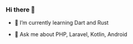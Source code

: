 ### Hi there 👋

<!-- - 🔭 I’m currently working on ... -->
- 🌱 I’m currently learning Dart and Rust
<!-- - 👯 I’m looking to collaborate on ... -->
<!-- - 🤔 I’m looking for help with ... -->
- 💬 Ask me about PHP, Laravel, Kotlin, Android
<!-- - 📫 How to reach me: ... -->
<!-- - 😄 Pronouns: ... -->
<!-- - ⚡ Fun fact: ... -->
